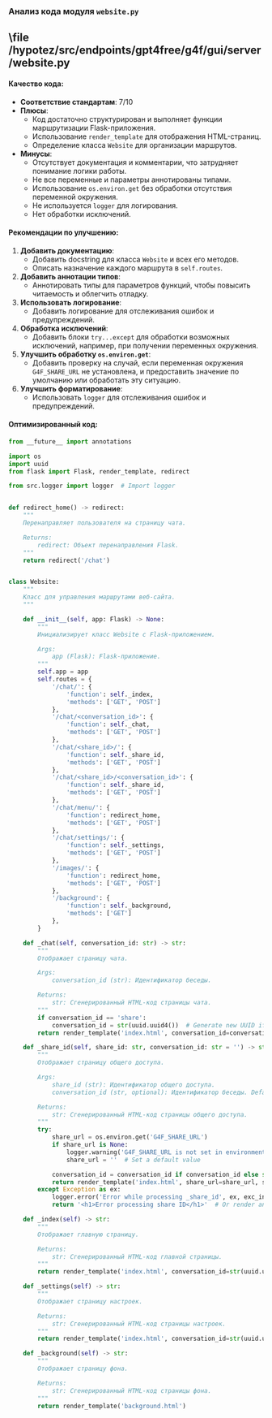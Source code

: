 ### **Анализ кода модуля `website.py`**

## \file /hypotez/src/endpoints/gpt4free/g4f/gui/server/website.py

#### **Качество кода**:

- **Соответствие стандартам**: 7/10
- **Плюсы**:
    - Код достаточно структурирован и выполняет функции маршрутизации Flask-приложения.
    - Использование `render_template` для отображения HTML-страниц.
    - Определение класса `Website` для организации маршрутов.
- **Минусы**:
    - Отсутствует документация и комментарии, что затрудняет понимание логики работы.
    - Не все переменные и параметры аннотированы типами.
    - Использование `os.environ.get` без обработки отсутствия переменной окружения.
    - Не используется `logger` для логирования.
    - Нет обработки исключений.

#### **Рекомендации по улучшению**:

1.  **Добавить документацию**:
    *   Добавить docstring для класса `Website` и всех его методов.
    *   Описать назначение каждого маршрута в `self.routes`.
2.  **Добавить аннотации типов**:
    *   Аннотировать типы для параметров функций, чтобы повысить читаемость и облегчить отладку.
3.  **Использовать логирование**:
    *   Добавить логирование для отслеживания ошибок и предупреждений.
4.  **Обработка исключений**:
    *   Добавить блоки `try...except` для обработки возможных исключений, например, при получении переменных окружения.
5.  **Улучшить обработку `os.environ.get`**:
    *   Добавить проверку на случай, если переменная окружения `G4F_SHARE_URL` не установлена, и предоставить значение по умолчанию или обработать эту ситуацию.
6.  **Улучшить форматирование**:
    *   Использовать `logger` для отслеживания ошибок и предупреждений.

#### **Оптимизированный код**:

```python
from __future__ import annotations

import os
import uuid
from flask import Flask, render_template, redirect

from src.logger import logger  # Import logger


def redirect_home() -> redirect:
    """
    Перенаправляет пользователя на страницу чата.

    Returns:
        redirect: Объект перенаправления Flask.
    """
    return redirect('/chat')


class Website:
    """
    Класс для управления маршрутами веб-сайта.
    """

    def __init__(self, app: Flask) -> None:
        """
        Инициализирует класс Website с Flask-приложением.

        Args:
            app (Flask): Flask-приложение.
        """
        self.app = app
        self.routes = {
            '/chat/': {
                'function': self._index,
                'methods': ['GET', 'POST']
            },
            '/chat/<conversation_id>': {
                'function': self._chat,
                'methods': ['GET', 'POST']
            },
            '/chat/<share_id>/': {
                'function': self._share_id,
                'methods': ['GET', 'POST']
            },
            '/chat/<share_id>/<conversation_id>': {
                'function': self._share_id,
                'methods': ['GET', 'POST']
            },
            '/chat/menu/': {
                'function': redirect_home,
                'methods': ['GET', 'POST']
            },
            '/chat/settings/': {
                'function': self._settings,
                'methods': ['GET', 'POST']
            },
            '/images/': {
                'function': redirect_home,
                'methods': ['GET', 'POST']
            },
            '/background': {
                'function': self._background,
                'methods': ['GET']
            },
        }

    def _chat(self, conversation_id: str) -> str:
        """
        Отображает страницу чата.

        Args:
            conversation_id (str): Идентификатор беседы.

        Returns:
            str: Сгенерированный HTML-код страницы чата.
        """
        if conversation_id == 'share':
            conversation_id = str(uuid.uuid4())  # Generate new UUID if share
        return render_template('index.html', conversation_id=conversation_id)

    def _share_id(self, share_id: str, conversation_id: str = '') -> str:
        """
        Отображает страницу общего доступа.

        Args:
            share_id (str): Идентификатор общего доступа.
            conversation_id (str, optional): Идентификатор беседы. Defaults to ''.

        Returns:
            str: Сгенерированный HTML-код страницы общего доступа.
        """
        try:
            share_url = os.environ.get('G4F_SHARE_URL')
            if share_url is None:
                logger.warning('G4F_SHARE_URL is not set in environment variables.')
                share_url = ''  # Set a default value

            conversation_id = conversation_id if conversation_id else str(uuid.uuid4())
            return render_template('index.html', share_url=share_url, share_id=share_id, conversation_id=conversation_id)
        except Exception as ex:
            logger.error('Error while processing _share_id', ex, exc_info=True)
            return '<h1>Error processing share ID</h1>'  # Or render an error template

    def _index(self) -> str:
        """
        Отображает главную страницу.

        Returns:
            str: Сгенерированный HTML-код главной страницы.
        """
        return render_template('index.html', conversation_id=str(uuid.uuid4()))

    def _settings(self) -> str:
        """
        Отображает страницу настроек.

        Returns:
            str: Сгенерированный HTML-код страницы настроек.
        """
        return render_template('index.html', conversation_id=str(uuid.uuid4()))

    def _background(self) -> str:
        """
        Отображает страницу фона.

        Returns:
            str: Сгенерированный HTML-код страницы фона.
        """
        return render_template('background.html')